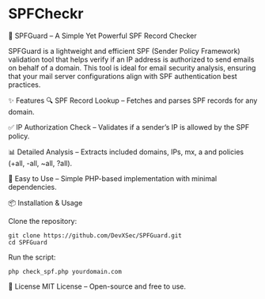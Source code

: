 # SPFCheckr

🚀 SPFGuard – A Simple Yet Powerful SPF Record Checker

SPFGuard is a lightweight and efficient SPF (Sender Policy Framework) validation tool that helps verify if an IP address is authorized to send emails on behalf of a domain. This tool is ideal for email security analysis, ensuring that your mail server configurations align with SPF authentication best practices.

✨ Features
🔍 SPF Record Lookup – Fetches and parses SPF records for any domain.

✅ IP Authorization Check – Validates if a sender’s IP is allowed by the SPF policy.

📊 Detailed Analysis – Extracts included domains, IPs, mx, a and policies (+all, -all, ~all, ?all).

🔧 Easy to Use – Simple PHP-based implementation with minimal dependencies.

📦 Installation & Usage

Clone the repository:
```
git clone https://github.com/DevXSec/SPFGuard.git
cd SPFGuard
```

Run the script:
```
php check_spf.php yourdomain.com
```

📜 License
MIT License – Open-source and free to use.
